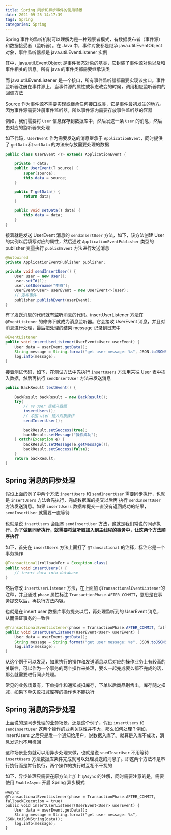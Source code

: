```yaml
---
title: Spring 同步和异步事件的使用场景
date: 2021-09-25 14:17:39
tags: Spring
categories: Spring
---
```


Spring 事件的监听机制可以理解为是一种观察者模式，有数据发布者（事件源）和数据接受者（监听器）。在 Java 中，事件对象都是继承 java.util.EventObject 对象，事件监听器都是 java.util.EventListener 实例



其中，java.util.EventObject 是事件状态对象的基类，它封装了事件源对象以及和事件相关的信息。所有 java 的事件类都需要继承该类



而 java.util.EventListener 是一个接口，所有事件监听器都需要实现该接口。事件监听器注册在事件源上，当事件源的属性或状态改变的时候，调用相应监听器内的回调方法



Source 作为事件源不需要实现或继承任何接口或类，它是事件最初发生的地方。因为事件源需要注册事件监听器，所以事件源内需要存放事件监听器的容器



例如，我们需要将 `User` 信息保存到数据库中，然后发送一条 `User` 的消息，然后由对应的监听器来处理



如下代码，`UserEvent` 作为需要发送的消息继承于 `ApplicationEvent`，同时提供了 `getData` 和 `setData` 的方法来存放需要处理的数据



```java
public class UserEvent <T> extends ApplicationEvent {

    private T data;
    public UserEvent(T source) {
        super(source);
        this.data = source;
    }

    public T getData() {
        return data;
    }

    public void setData(T data) {
        this.data = data;
    }
}
```



接着就是发送 UserEvent 消息的 `sendInsertUser` 方法，如下，该方法创建 User 的实例以后填写对应的属性，然后通过 `ApplicationEventPublisher` 类型的 publisher 变量执行 `publishEvent` 方法进行发送消息



```java
@Autowired
private ApplicationEventPublisher publisher;

private void sendInsertUser() {
    User user = new User();
    user.setId(1);
    user.setUsername("李四");
    UserEvent<User> userEvent = new UserEvent<>(user);
    // 发布事件
    publisher.publishEvent(userEvent);
}
```



有了发送消息的代码就有监听消息的代码。insertUserListener 方法在 `@EventListener` 的修饰下就成为消息监听器。它会接收 UserEvent 消息，并且对消息进行处理，最后把处理的结果 message 记录到日志中



```java
@EventListener
public void insertUserListener(UserEvent<User> userEvent) {
    User data = userEvent.getData();
    String message = String.format("get user message: %s", JSON.toJSONString(data));
    log.info(message);
}
```



接着测试代码，如下，在测试方法中先执行 `insertUsers` 方法用来往 User 表中插入数据，然后再执行 `sendInsertUser` 方法来发送消息



```java
public BackResult testEvent() {

	BackResult backResult = new BackResult();
	try{
		// 向 user 表插入数据
		insertUsers();
		// 添加 user 插入对象操作
		sendInsertUser();
		
		backResult.setSuccess(true);
		backResult.setMessage("操作成功");
	} catch(Exception e) {
		backResult.setMessage(e.getMessage());
		backResult.setSuccess(false);
	}
	return backResult;
}
```



## Spring 消息的同步处理



假设上面的例子中两个方法 `insertUsers` 和 `sendInsertUser` 需要同步执行，也就是 `insertUsers` 方法会先执行，完成数据库的提交以后再 执行 `sendInsertUser` 方法发送消息。如果 `insertUsers` 数据库提交一直没有返回成功的结果，`sendInsertUser` 就需要一直等待



也就是说 `insertUsers` 会阻塞 `sendInsertUser` 方法，这就是我们常说的同步执行。**为了做到同步执行，就需要将监听器加入到主线程的事务中，让这两个方法顺序执行**



如下，首先在 `insertUsers` 方法上面打了 `@Transactional` 的注释，标注它是一个事务操作



```java
@Transactional(rollbackFor = Exception.class)
public void insertUsers() {
	// insert data into database
}
```



然后修改 `insertUserListener` 方法，在上面加 `@TransactionalEventListener`的注释，并且通过 `phase` 属性标注 `TransactionPhase.AFTER_COMMIT`，意思是在事务提交以后，再执行方法内容。



也就是在 insert user 数据库事务提交以后，再处理监听到的 UserEvent 消息，从而保证事务的一致性



```java
@TransactionalEventListener(phase = TransactionPhase.AFTER_COMMIT, fallbackExecution = true)
public void insertUserListener(UserEvent<User> userEvent) {
    User data = userEvent.getData();
    String message = String.format("get user message: %s", JSON.toJSONString(data));
    log.info(message);
}
```



从这个例子可以发现，如果执行的操作和发送消息以后对应的操作业务上有较高的关联性，可以作为一个事务的两个操作来处理，要么一起完成要么都不完成的话，那么就需要进行同步处理。



常见的业务场景有，下单操作和通知减扣库存，下单以后商品别售出，库存随之扣减，如果下单失败扣减库存的操作也不能执行



## Spring 消息的异步处理



上面说的是同步处理的业务场景，还是这个例子，假设 `insertUsers` 和 `sendInsertUser` 这两个操作的业务关联性并不大，那么如何处理？例如，insertUsers 之后只是发一个通知给用户，说数据入库了。就算是入库不成功，消息发送也不用撤回



这种场景业务就可以用异步处理来做，也就是说 `snedInserUser` 不用等待 `insertUsers` 方法数据库条件完成就可以处理发送的消息了。即这两个方法不是串行执行而是并行执行，两个操作的执行时互相不干扰的



如下，异步处理只需要在原方法上加上 `@Async` 的注解，同时需要注意的是，需要使用 `EnableAsync` 开启 Spring 异步模式



```
@Async
@TransactionalEventListener(phase = TransactionPhase.AFTER_COMMIT, fallbackExecution = true)
public void insertUserListener(UserEvent<User> userEvent) {
    User data = userEvent.getData();
    String message = String.format("get user message: %s", JSON.toJSONString(data));
    log.info(message);
}
```

